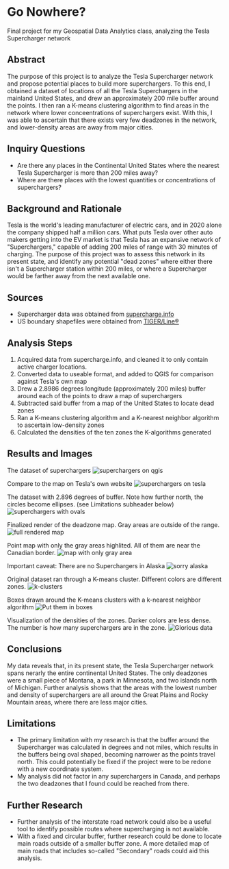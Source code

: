 # Go Nowhere?
Final project for my Geospatial Data Analytics class, analyzing the Tesla Supercharger network

## Abstract
The purpose of this project is to analyze the Tesla Supercharger network and propose potential places to build more superchargers. To this end, I obtained a dataset of locations of all the Tesla Superchargers in the mainland United States, and drew an approximately 200 mile buffer around the points. I then ran a K-means clustering algorithm to find areas in the network where lower conceentrations of superchargers exist. With this, I was able to ascertain that there exists very few deadzones in the network, and lower-density areas are away from major cities.

## Inquiry Questions
* Are there any places in the Continental United States where the nearest Tesla Supercharger is more than 200 miles away?
* Where are there places with the lowest quantities or concentrations of superchargers?

## Background and Rationale
Tesla is the world's leading manufacturer of electric cars, and in 2020 alone the company shipped half a million cars. What puts Tesla over other auto makers getting into the EV market is that Tesla has an expansive network of "Superchargers," capable of adding 200 miles of range with 30 minutes of charging. The purpose of this project was to assess this network in its present state, and identify any potential "dead zones" where either there isn't a Supercharger station within 200 miles, or where a Supercharger would be farther away from the next available one.

## Sources
* Supercharger data was obtained from [supercharge.info](supercharge.info/data)
* US boundary shapefiles were obtained from [TIGER/Line®](https://www.census.gov/cgi-bin/geo/shapefiles/index.php)

## Analysis Steps
1. Acquired data from supercharge.info, and cleaned it to only contain active charger locations.
11. Converted data to useable format, and added to QGIS for comparison against Tesla's own map
11. Drew a 2.8986 degrees longitude (approximately 200 miles) buffer around each of the points to draw a map of superchargers
11. Subtracted said buffer from a map of the United States to locate dead zones
11. Ran a K-means clustering algorithm and a K-nearest neighbor algorithm to ascertain low-density zones
11. Calculated the densities of the ten zones the K-algorithms generated

## Results and Images
The dataset of superchargers
![superchargers on qgis](/media/point_map.png)

Compare to the map on Tesla's own website
![superchargers on tesla](/media/tesla_map.png)

The dataset with 2.896 degrees of buffer. Note how further north, the circles become ellipses. (see Limitations subheader below)
![superchargers with ovals](/media/buffer.png)

Finalized render of the deadzone map. Gray areas are outside of the range.
![full rendered map](/media/final_map.png)

Point map with only the gray areas highlited. All of them are near the Canadian border.
![map with only gray area](/media/outside.png)

Important caveat: There are no Superchargers in Alaska
![sorry alaska](/media/full_outside.png)

Original dataset ran through a K-means cluster. Different colors are different zones.
![k-clusters](/media/k_clusters.png)

Boxes drawn around the K-means clusters with a k-nearest neighbor algorithm
![Put them in boxes](/media/cluster_zones.png)

Visualization of the densities of the zones. Darker colors are less dense. The number is how many superchargers are in the zone.
![Glorious data](/media/cluster_density.png)

## Conclusions
My data reveals that, in its present state, the Tesla Supercharger network spans nerarly the entire continental United States. The only deadzones were a small piece of Montana, a park in Minnesota, and two islands north of Michigan.
Further analysis shows that the areas with the lowest number and density of superchargers are all around the Great Plains and Rocky Mountain areas, where there are less major cities.

## Limitations
* The primary limitation with my research is that the buffer around the Supercharger was calculated in degrees and not miles, which results in the buffers being oval shaped, becoming narrower as the points travel north. This could potentially be fixed if the project were to be redone with a new coordinate system.
* My analysis did not factor in any superchargers in Canada, and perhaps the two deadzones that I found could be reached from there.

## Further Research
* Further analysis of the interstate road network could also be a useful tool to identify possible routes where supercharging is not available.
* With a fixed and circular buffer, further research could be done to locate main roads outside of a smaller buffer zone. A more detailed map of main roads that includes so-called "Secondary" roads could aid this analysis.
